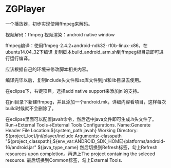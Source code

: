 ZGPlayer
========

一个播放器，初步实现使用ffmpeg来解码。

视频解码：ffmpeg
视频渲染：android native window


ffmpeg编译：使用ffmpeg-2.4.2+android-ndk32-r10b-linux-x86，在ubuntu14.04_32下编译
复制脚本build_android_arm.sh到ffmpeg根目录即可进行运行编译。

应该根据自己的环境来修改脚本相关内容。

编译完毕以后，复制include头文件和so库文件到jni和lib目录去使用。

在eclipse下，右键项目，选择add native support来添加jni的支持。

在jni目录下新建ffmpeg，并且添加一个android.mk，详细内容看项目，这样每次build时候就不会删除了。

在eclipse里面可以配置javah命令，然后选中java文件即可生成.h头文件了。
Run->External Tools->External Tools Configurations.
Name:Generate Header File
Location:${system_path:javah}
Working Directory: ${project_loc}/jni/player/include
Arguments:-classpath "${project_classpath};${env_var:ANDROID_SDK_HOME}/platforms/android-16/android.jar" ${java_type_name}
然后切换到Refresh标签，勾上Refresh resources upon completion。再选上The project containing the seleced resource.
最后切换到Common标签，勾上External Tools.